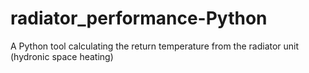# radiator_performance-Python
A Python tool calculating the return temperature from the radiator unit (hydronic space heating)
